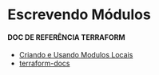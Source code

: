 # Escrevendo Módulos



#### DOC DE REFERÊNCIA TERRAFORM

- [Criando e Usando Modulos Locais](https://learn.hashicorp.com/tutorials/terraform/module-create?in=terraform/modules "Criando e Usando Modulos Locais")
- [terraform-docs](https://terraform-docs.io/ "terraform-docs")